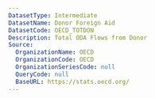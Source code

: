 ```yaml
---
DatasetType: Intermediate
DatasetName: Donor Foreign Aid
DatasetCode: OECD_TOTDON
Description: Total ODA Flows from Donor
Source:
  OrganizationName: OECD
  OrganizationCode: OECD
  OrganizationSeriesCode: null
  QueryCode: null
  BaseURL: https://stats.oecd.org/
---
```



